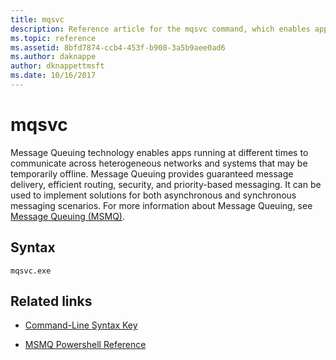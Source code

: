 ```yaml
---
title: mqsvc
description: Reference article for the mqsvc command, which enables apps running at different times to communicate across heterogeneous networks and systems that may be temporarily offline.
ms.topic: reference
ms.assetid: 8bfd7874-ccb4-453f-b908-3a5b9aee0ad6
ms.author: daknappe
author: dknappettmsft
ms.date: 10/16/2017
---
```


# mqsvc

Message Queuing technology enables apps running at different times to communicate across heterogeneous networks and systems that may be temporarily offline. Message Queuing provides guaranteed message delivery, efficient routing, security, and priority-based messaging. It can be used to implement solutions for both asynchronous and synchronous messaging scenarios. For more information about Message Queuing, see [Message Queuing (MSMQ)](/previous-versions/windows/desktop/legacy/ms711472(v=vs.85)).

## Syntax

```
mqsvc.exe
```

## Related links

- [Command-Line Syntax Key](command-line-syntax-key.md)

- [MSMQ Powershell Reference](/powershell/module/msmq/)
